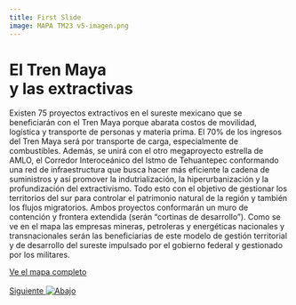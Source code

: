 ```yaml
---
title: First Slide
image: MAPA TM23 v5-imagen.png
---
```


# El Tren Maya <br>y las extractivas
Existen 75 proyectos extractivos en el sureste mexicano que se beneficiarán con el Tren Maya porque abarata costos de movilidad, logística y transporte de personas y materia prima. El 70% de los ingresos del Tren Maya será por transporte de carga, especialmente de combustibles. Además, se unirá con el otro megaproyecto estrella de AMLO, el Corredor Interoceánico del Istmo de Tehuantepec conformando una red de infraestructura que busca hacer más eficiente la cadena de suministros y así promover la indutrialización, la hiperurbanización y la profundización del extractivismo. Todo esto con el objetivo de gestionar los territorios del sur para controlar el patrimonio natural de la región y también los flujos migratorios. Ambos proyectos conformarán un muro de contención y frontera extendida (serán “cortinas de desarrollo”).
Como se ve en el mapa las empresas mineras, petroleras y energéticas nacionales y transnacionales serán las beneficiarias de este modelo de gestión territorial y de desarrollo del sureste impulsado por el gobierno federal y gestionado por los militares.

<a class="btn btn-primary" href="https://poderlatam.org/wp-content/uploads/2023/12/MAPA-TM23-v5.png" target="_blank">Ve el mapa completo</a>
<br>
<br>
<a id="moveSectionDown" href="#">Siguiente <img class="down-arrow" src="{{ site.baseurl }}/assets/img/arrow-down-solid.svg" alt="Abajo"></a>
